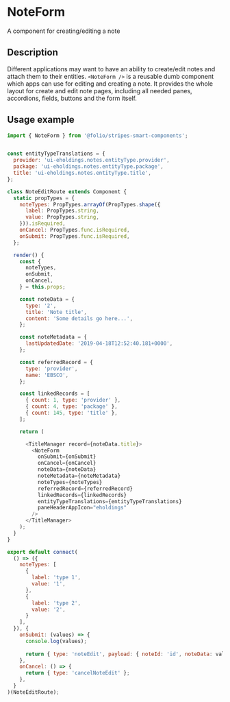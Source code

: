 # NoteForm
A component for creating/editing a note

## Description
Different applications may want to have an ability to create/edit notes and attach them to their entities. `<NoteForm />`
is a reusable dumb component which apps can use for editing and creating a note. It provides the whole layout for create and edit note pages, including all needed panes, accordions, fields, buttons and the form itself.

## Usage example
```javascript
import { NoteForm } from '@folio/stripes-smart-components';


const entityTypeTranslations = {
  provider: 'ui-eholdings.notes.entityType.provider',
  package: 'ui-eholdings.notes.entityType.package',
  title: 'ui-eholdings.notes.entityType.title',
};

class NoteEditRoute extends Component {
  static propTypes = {
    noteTypes: PropTypes.arrayOf(PropTypes.shape({
      label: PropTypes.string,
      value: PropTypes.string,
    })).isRequired,
    onCancel: PropTypes.func.isRequired,
    onSubmit: PropTypes.func.isRequired,
  };

  render() {
    const {
      noteTypes,
      onSubmit,
      onCancel,
    } = this.props;

    const noteData = {
      type: '2',
      title: 'Note title',
      content: 'Some details go here...',
    };

    const noteMetadata = {
      lastUpdatedDate: '2019-04-18T12:52:40.181+0000',
    };

    const referredRecord = {
      type: 'provider',
      name: 'EBSCO',
    };

    const linkedRecords = [
      { count: 1, type: 'provider' },
      { count: 4, type: 'package' },
      { count: 145, type: 'title' },
    ];

    return (

      <TitleManager record={noteData.title}>
        <NoteForm
          onSubmit={onSubmit}
          onCancel={onCancel}
          noteData={noteData}
          noteMetadata={noteMetadata}
          noteTypes={noteTypes}
          referredRecord={referredRecord}
          linkedRecords={linkedRecords}
          entityTypeTranslations={entityTypeTranslations}
          paneHeaderAppIcon="eholdings"
        />
      </TitleManager>
    );
  }
}

export default connect(
  () => ({
    noteTypes: [
      {
        label: 'type 1',
        value: '1',
      },
      {
        label: 'type 2',
        value: '2',
      }
    ],
  }), {
    onSubmit: (values) => {
      console.log(values);
      
      return { type: 'noteEdit', payload: { noteId: 'id', noteData: values } };
    },
    onCancel: () => {
      return { type: 'cancelNoteEdit' };
    },
  }
)(NoteEditRoute);

```
